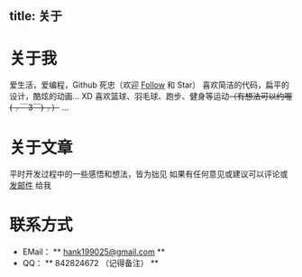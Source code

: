 title: 关于
---
# 关于我
爱生活，爱编程，Github 死忠（欢迎 [Follow](https://github.com/HankCoder) 和 Star）
喜欢简洁的代码，扁平的设计，酷炫的动画... XD
喜欢篮球、羽毛球、跑步、健身等运动~~（有想法可以约喔 (╭￣3￣)╭）~~
...

# 关于文章
平时开发过程中的一些感悟和想法，皆为拙见
如果有任何意见或建议可以评论或 <a href="mailto:hank199025@gmail.com">发邮件</a> 给我

# 联系方式
 * EMail： ** hank199025@gmail.com **
 * QQ： ** 842824672 （记得备注） **
